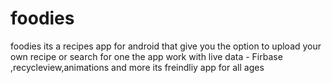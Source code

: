 # foodies
foodies its a recipes app for android that give you the option to upload your own recipe or search for one 
the app work with live data - Firbase ,recycleview,animations and more 
its freindliy app for all ages  
